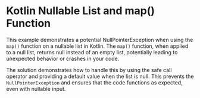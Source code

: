 # Kotlin Nullable List and map() Function
This example demonstrates a potential NullPointerException when using the `map()` function on a nullable list in Kotlin. The `map()` function, when applied to a null list, returns null instead of an empty list, potentially leading to unexpected behavior or crashes in your code.

The solution demonstrates how to handle this by using the safe call operator and providing a default value when the list is null.  This prevents the `NullPointerException` and ensures that the code functions as expected, even with nullable input.